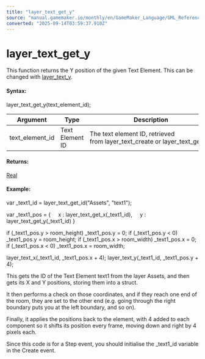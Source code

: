 ```yaml
---
title: "layer_text_get_y"
source: "manual.gamemaker.io/monthly/en/GameMaker_Language/GML_Reference/Asset_Management/Rooms/Text_Functions/layer_text_get_y.htm"
converted: "2025-09-14T03:59:37.910Z"
---
```


# layer\_text\_get\_y

This function returns the Y position of the given Text Element. This can be changed with [layer\_text\_y](layer_text_y.md).

#### Syntax:

layer\_text\_get\_y(text\_element\_id);

| Argument | Type | Description |
| --- | --- | --- |
| text_element_id | Text Element ID | The text element ID, retrieved from layer_text_create or layer_text_get_id. |

#### Returns:

[Real](../../../../../../../../GameMaker_Language/GML_Overview/Data_Types.md)

#### Example:

var \_text1\_id = layer\_text\_get\_id("Assets", "text1");

var \_text1\_pos =
{
    x : layer\_text\_get\_x(\_text1\_id),
    y : layer\_text\_get\_y(\_text1\_id)
}

if (\_text1\_pos.y > room\_height) \_text1\_pos.y = 0;
if (\_text1\_pos.y < 0) \_text1\_pos.y = room\_height;
if (\_text1\_pos.x > room\_width) \_text1\_pos.x = 0;
if (\_text1\_pos.x < 0) \_text1\_pos.x = room\_width;

layer\_text\_x(\_text1\_id, \_text1\_pos.x + 4);
layer\_text\_y(\_text1\_id, \_text1\_pos.y + 4);

This gets the ID of the Text Element text1 from the layer Assets, and then gets its X and Y positions, storing them into a struct.

It then performs a check on those coordinates, and if they reach one end of the room, they are set to the other end (e.g. going through the right boundary puts you at the left boundary, and so on).

Finally, it applies the positions back to the element, with 4 added to each component so it shifts its position every frame, moving down and right by 4 pixels each.

Since this code is for a Step event, you should initialise the \_text1\_id variable in the Create event.